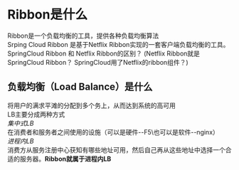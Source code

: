 # Ribbon是什么  
Ribbon是一个负载均衡的工具，提供各种负载均衡算法  
Srping Cloud Ribbon 是基于Netflix Ribbon实现的一套客户端负载均衡的工具。  
SpringCloud Ribbon 和 Netflix Ribbon的区别？   (Netflix Ribbon就是SpringCloud Ribbon？  SpringCloud用了Netflix的ribbon组件？)  
## 负载均衡（Load Balance）是什么
将用户的满求平滩的分配到多个务上，从而达到系统的高可用  
LB主要分成两种方式  
*集中式LB*  
在消费者和服务者之间使用的设施（可以是硬件--F5\也可以是软件--nginx）  
*进程内LB*  
消费方从服务注册中心获知有哪些地址可用，然后自己再从这些地址中选择一个合适的服务器。**Ribbon就属于进程内LB**  



